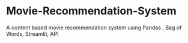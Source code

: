 # Movie-Recommendation-System
A content based movie recommendation system using Pandas , Bag of Words, Streamlit, API
